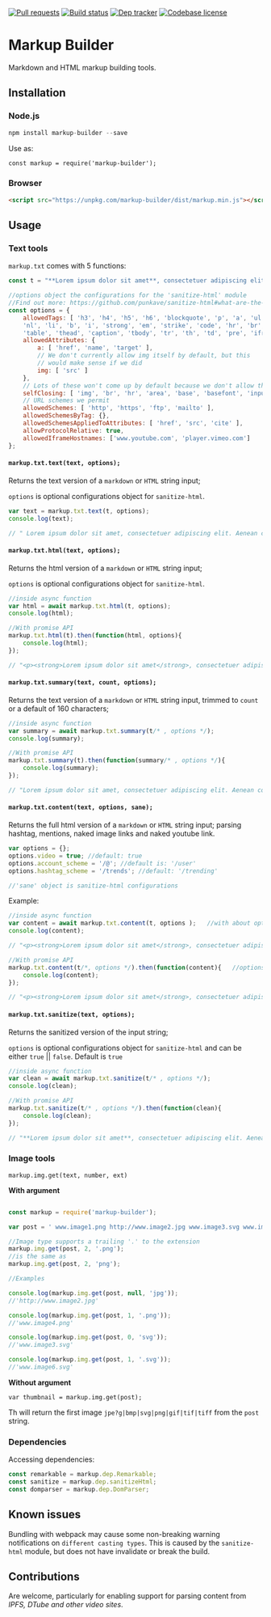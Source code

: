 [![Pull requests](https://img.shields.io/badge/PRs-Welcome-brightgreen.svg)](https://github.com/peerquery/markup-builder/pulls)
[![Build status](https://travis-ci.org/peerquery/markup-builder.svg?branch=master)](https://travis-ci.org/peerquery/markup-builder)
[![Dep tracker](https://david-dm.org/peerquery/markup-builder.svg)](https://david-dm.org/peerquery/markup-builder)
[![Codebase license](https://img.shields.io/badge/License-MIT-blue.svg)](https://github.com/peerquery/markup-builder/blob/master/LICENSE)

# Markup Builder
Markdown and HTML markup building tools.

## Installation

### Node.js

```javascript
npm install markup-builder --save
```

Use as:

```
const markup = require('markup-builder');
```

### Browser

```html
<script src="https://unpkg.com/markup-builder/dist/markup.min.js"></script>
```

## Usage

### Text tools
`markup.txt` comes with 5 functions:

```javascript
const t = "**Lorem ipsum dolor sit amet**, consectetuer adipiscing elit. Aenean <i>commodo ligula eget</i> dolor. Aenean massa. Cum @sociis natoque #penatibus et magnis dis parturient montes,<script>alert('Quisque rutrum.')</script> nascetur ridiculus mus. Donec quam felis, https://www.youtube.com/watch?v=sO_YEdTcVXc https://travis-ci.org/peerquery/markup-builder";
```

```javascript
//options object the configurations for the 'sanitize-html' module
//Find out more: https://github.com/punkave/sanitize-html#what-are-the-default-options
const options = {
    allowedTags: [ 'h3', 'h4', 'h5', 'h6', 'blockquote', 'p', 'a', 'ul', 'ol',
    'nl', 'li', 'b', 'i', 'strong', 'em', 'strike', 'code', 'hr', 'br', 'div',
    'table', 'thead', 'caption', 'tbody', 'tr', 'th', 'td', 'pre', 'iframe' ],
    allowedAttributes: {
        a: [ 'href', 'name', 'target' ],
        // We don't currently allow img itself by default, but this
        // would make sense if we did
        img: [ 'src' ]
    },
    // Lots of these won't come up by default because we don't allow them
    selfClosing: [ 'img', 'br', 'hr', 'area', 'base', 'basefont', 'input', 'link', 'meta' ],
    // URL schemes we permit
    allowedSchemes: [ 'http', 'https', 'ftp', 'mailto' ],
    allowedSchemesByTag: {},
    allowedSchemesAppliedToAttributes: [ 'href', 'src', 'cite' ],
    allowProtocolRelative: true,
    allowedIframeHostnames: ['www.youtube.com', 'player.vimeo.com']
};
```

#### `markup.txt.text(text, options);`
Returns the text version of a `markdown` or `HTML` string input;

`options` is optional configurations object for `sanitize-html`.

```javascript
var text = markup.txt.text(t, options);
console.log(text);

// " Lorem ipsum dolor sit amet, consectetuer adipiscing elit. Aenean commodo ligula eget dolor. Aenean massa. Cum @sociis natoque #penatibus et magnis dis parturient montes, nascetur ridiculus mus. Donec quam felis, https://www.youtube.com/watch?v=sO_YEdTcVXc https://travis-ci.org/peerquery/markup-builder"
```

#### `markup.txt.html(text, options);`
Returns the html version of a `markdown` or `HTML` string input;

`options` is optional configurations object for `sanitize-html`.

```javascript
//inside async function
var html = await markup.txt.html(t, options);
console.log(html);

//With promise API
markup.txt.html(t).then(function(html, options){
    console.log(html);
});

// "<p><strong>Lorem ipsum dolor sit amet</strong>, consectetuer adipiscing elit. Aenean <i>commodo ligula eget</i> dolor. Aenean massa. Cum @sociis natoque #penatibus et magnis dis parturient montes, nascetur ridiculus mus. Donec quam felis, https://www.youtube.com/watch?v=sO_YEdTcVXc https://travis-ci.org/peerquery/markup-builder</p>"
```

#### `markup.txt.summary(text, count, options);`
Returns the text version of a `markdown` or `HTML` string input, trimmed to `count` or a default of 160 characters;

```javascript
//inside async function
var summary = await markup.txt.summary(t/* , options */);
console.log(summary);

//With promise API
markup.txt.summary(t).then(function(summary/* , options */){
    console.log(summary);
});

// "Lorem ipsum dolor sit amet, consectetuer adipiscing elit. Aenean commodo ligula eget dolor. Aenean massa. Cum @sociis natoque #penatibus et magnis dis parturien..."
```

#### `markup.txt.content(text, options, sane);`
Returns the full html version of a `markdown` or `HTML` string input; parsing hashtag, mentions, naked image links and naked youtube link.

```javascript
var options = {};
options.video = true; //default: true
options.account_scheme = '/@'; //default is: '/user'
options.hashtag_scheme = '/trends'; //default: '/trending'

//'sane' object is sanitize-html configurations
```
Example:
```javascript
//inside async function
var content = await markup.txt.content(t, options );   //with about options object
console.log(content);

// "<p><strong>Lorem ipsum dolor sit amet</strong>, consectetuer adipiscing elit. Aenean <i>commodo ligula eget</i> dolor. Aenean massa. Cum <a target="_blank" href="/@/sociis">@sociis</a> natoque <a target="_blank" href="/trends/penatibus "> #penatibus </a> et magnis dis parturient montes, nascetur ridiculus mus. Donec quam felis,<iframe width="640" height="360" src="https://www.youtube.com/embed/sO_YEdTcVXc" frameborder="0" allowfullscreen></iframe> <a href="https://travis-ci.org/peerquery/markup-builder">https://travis-ci.org/peerquery/markup-builder</p></a>↵"

//With promise API
markup.txt.content(t/*, options */).then(function(content){   //options is optional, using defaults
    console.log(content);
});

// "<p><strong>Lorem ipsum dolor sit amet</strong>, consectetuer adipiscing elit. Aenean <i>commodo ligula eget</i> dolor. Aenean massa. Cum <a target="_blank" href="/user/sociis">@sociis</a> natoque <a target="_blank" href="/trending/penatibus "> #penatibus </a> et magnis dis parturient montes, nascetur ridiculus mus. Donec quam felis,<iframe width="640" height="360" src="https://www.youtube.com/embed/sO_YEdTcVXc" frameborder="0" allowfullscreen></iframe> <a href="https://travis-ci.org/peerquery/markup-builder">https://travis-ci.org/peerquery/markup-builder</p></a>↵"
```

#### `markup.txt.sanitize(text, options);`
Returns the sanitized version of the input string;

`options` is optional configurations object for `sanitize-html` and can be either `true` || `false`. Default is `true`

```javascript
//inside async function
var clean = await markup.txt.sanitize(t/* , options */);
console.log(clean);

//With promise API
markup.txt.sanitize(t/* , options */).then(function(clean){
    console.log(clean);
});

// "**Lorem ipsum dolor sit amet**, consectetuer adipiscing elit. Aenean <i>commodo ligula eget</i> dolor. Aenean massa. Cum @sociis natoque #penatibus et magnis dis parturient montes, nascetur ridiculus mus. Donec quam felis, https://www.youtube.com/watch?v=sO_YEdTcVXc https://travis-ci.org/peerquery/markup-builder"
```

### Image tools
`markup.img.get(text, number, ext)`

**With argument**

```javascript

const markup = require('markup-builder');

var post = ' www.image1.png http://www.image2.jpg www.image3.svg www.image4.png http://www.image5.jpg www.image6.svg';

//Image type supports a trailing '.' to the extension
markup.img.get(post, 2, '.png');
//is the same as
markup.img.get(post, 2, 'png');

//Examples

console.log(markup.img.get(post, null, 'jpg'));
//'http://www.image2.jpg'

console.log(markup.img.get(post, 1, '.png'));
//'www.image4.png'

console.log(markup.img.get(post, 0, 'svg'));
//'www.image3.svg'

console.log(markup.img.get(post, 1, '.svg'));
//'www.image6.svg'

```

**Without argument**

`var thumbnail = markup.img.get(post);`

Th will return the first image `jpe?g|bmp|svg|png|gif|tif|tiff` from the `post` string.


### Dependencies

Accessing dependencies:

```javascript
const remarkable = markup.dep.Remarkable;
const sanitize = markup.dep.sanitizeHtml;
const domparser = markup.dep.DomParser;
```

## Known issues
Bundling with webpack may cause some non-breaking warning notifications on `different casting types`. This is caused by the `sanitize-html` module, but does not have invalidate or break the build.

## Contributions

Are welcome, particularly for enabling support for parsing content from *IPFS, DTube and other video sites*.
